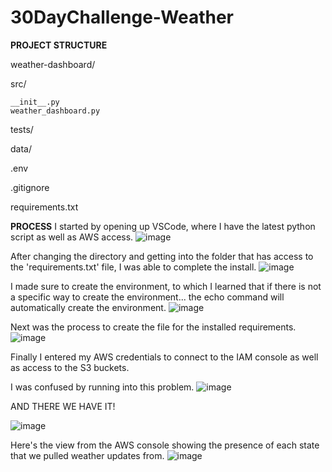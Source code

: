 # 30DayChallenge-Weather
**PROJECT STRUCTURE**

weather-dashboard/

  src/
  
    __init__.py
    weather_dashboard.py
    
  tests/
  
  data/
  
  .env
  
  .gitignore
  
  requirements.txt

**PROCESS**
I started by opening up VSCode, where I have the latest python script as well as AWS access. 
![image](https://github.com/user-attachments/assets/a19878fb-8c56-4a0c-b363-72452b0359c8)

After changing the directory and getting into the folder that has access to the 'requirements.txt' file, I was able to complete the install. 
![image](https://github.com/user-attachments/assets/af39f43c-86ca-4a59-96b9-859ce60b7a8e)

I made sure to create the environment, to which I learned that if there is not a specific way to create the environment... the echo command will automatically create the environment. 
![image](https://github.com/user-attachments/assets/887c3420-b445-4320-8919-fd5a78f49858)

Next was the process to create the file for the installed requirements. 
![image](https://github.com/user-attachments/assets/9d016711-3a7a-4baf-8099-631ea3a94101)

Finally I entered my AWS credentials to connect to the IAM console as well as access to the S3 buckets.

I was confused by running into this problem. 
![image](https://github.com/user-attachments/assets/7a5c2fe7-d1f7-4112-b24e-3d3f03eb2c7d)

AND THERE WE HAVE IT!

![image](https://github.com/user-attachments/assets/4ac723d0-4261-48f2-935f-be3dbc1accf7)

Here's the view from the AWS console showing the presence of each state that we pulled weather updates from. 
![image](https://github.com/user-attachments/assets/cceee123-3694-45f4-82b3-90316716354d)
